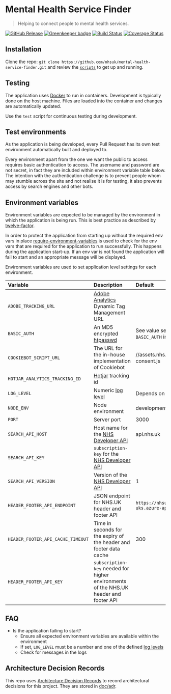 # Mental Health Service Finder
> Helping to connect people to mental health services.

[![GitHub Release](https://img.shields.io/github/release/nhsuk/mental-health-service-finder.svg)](https://github.com/nhsuk/mental-health-service-finder/releases/latest/)
[![Greenkeeper badge](https://badges.greenkeeper.io/nhsuk/mental-health-service-finder.svg)](https://greenkeeper.io/)
[![Build Status](https://travis-ci.org/nhsuk/mental-health-service-finder.svg?branch=master)](https://travis-ci.org/nhsuk/mental-health-service-finder)
[![Coverage Status](https://coveralls.io/repos/github/nhsuk/mental-health-service-finder/badge.svg?branch=master)](https://coveralls.io/github/nhsuk/mental-health-service-finder?branch=master)

## Installation

Clone the repo: `git clone https://github.com/nhsuk/mental-health-service-finder.git`
and review the [`scripts`](scripts) to get up and running.

## Testing

The application uses [Docker](https://www.docker.com/) to run in containers.
Development is typically done on the host machine. Files are loaded into the
container and changes are automatically updated.

Use the `test` script for continuous testing during development.

## Test environments

As the application is being developed, every Pull Request has its own test
environment automatically built and deployed to.

Every environment apart from the one we want the public to access requires
basic authentication to access. The username and password are not secret, in
fact they are included within environment variable table below.
The intention with the authentication challenge is to prevent people whom may
stumble across the site and not realise it is for testing, it also prevents
access by search engines and other bots.

## Environment variables

Environment variables are expected to be managed by the environment in which
the application is being run. This is best practice as described by
[twelve-factor](https://12factor.net/config).

In order to protect the application from starting up without the required
env vars in place
[require-environment-variables](https://www.npmjs.com/package/require-environment-variables)
is used to check for the env vars that are required for the application to run
successfully.
This happens during the application start-up. If an env var is not found the
application will fail to start and an appropriate message will be displayed.

Environment variables are used to set application level settings for each
environment.

| Variable                           | Description                                                                                         | Default                                             | Required   |
| :--------------------------------- | :-------------------------------------------------------------------------------------------------- | :---------------------------------------------------| :--------- |
| `ADOBE_TRACKING_URL`               | [Adobe Analytics](https://www.adobe.com/analytics/adobe-analytics.html) Dynamic Tag Management URL  |                                                     | No         |
| `BASIC_AUTH`                       | An MD5 encrypted [htpasswd](https://httpd.apache.org/docs/2.4/misc/password_encryptions.html)       | See value set in Vault for `BASIC_AUTH` in defaults |            |
| `COOKIEBOT_SCRIPT_URL`             | The URL for the in-house implementation of Cookiebot                                                | //assets.nhs.uk/scripts/cookie-consent.js           |            |
| `HOTJAR_ANALYTICS_TRACKING_ID`     | [Hotjar](https://www.hotjar.com/) tracking id                                                       |                                                     | No         |
| `LOG_LEVEL`                        | Numeric [log level](https://github.com/trentm/node-bunyan#levels)                                   | Depends on `NODE_ENV`                               |            |
| `NODE_ENV`                         | Node environment                                                                                    | development                                         |            |
| `PORT`                             | Server port                                                                                         | 3000                                                |            |
| `SEARCH_API_HOST`                  | Host name for the [NHS Developer API](https://developer.api.nhs.uk/)                                | api.nhs.uk                                          | Yes        |
| `SEARCH_API_KEY`                   | `subscription-key` for the [NHS Developer API](https://developer.api.nhs.uk/)                       |                                                     | Yes        |
| `SEARCH_API_VERSION`               | Version of the [NHS Developer API](https://developer.api.nhs.uk/)                                   | 1                                                   | Yes        |
| `HEADER_FOOTER_API_ENDPOINT`       | JSON endpoint for NHS.UK header and footer API                                                      | `https://nhsuk-apim-int-uks.azure-api.net/menu` | Yes        |
| `HEADER_FOOTER_API_CACHE_TIMEOUT`  | Time in seconds for the expiry of the header and footer data cache                                  | 300                                                 | Yes        |
| `HEADER_FOOTER_API_KEY`            | `subscription-key` needed for higher environments of the NHS.UK header and footer API               |                                                     | No         |

## FAQ

* Is the application failing to start?
  * Ensure all expected environment variables are available within the environment
  * If set, `LOG_LEVEL` must be a number and one of the defined [log levels](https://github.com/trentm/node-bunyan#levels)
  * Check for messages in the logs

## Architecture Decision Records

This repo uses
[Architecture Decision Records](http://thinkrelevance.com/blog/2011/11/15/documenting-architecture-decisions)
to record architectural decisions for this project.
They are stored in [doc/adr](doc/adr).
